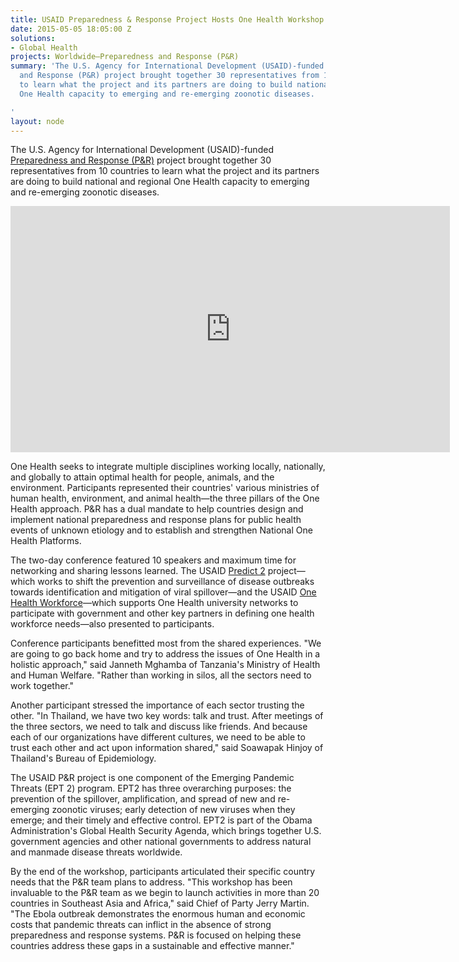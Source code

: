 ```yaml
---
title: USAID Preparedness & Response Project Hosts One Health Workshop
date: 2015-05-05 18:05:00 Z
solutions:
- Global Health
projects: Worldwide—Preparedness and Response (P&R)
summary: 'The U.S. Agency for International Development (USAID)-funded Preparedness
  and Response (P&R) project brought together 30 representatives from 10 countries
  to learn what the project and its partners are doing to build national and regional
  One Health capacity to emerging and re-emerging zoonotic diseases.

'
layout: node
---
```


The U.S. Agency for International Development (USAID)-funded [Preparedness and Response (P&R)][1] project brought together 30 representatives from 10 countries to learn what the project and its partners are doing to build national and regional One Health capacity to emerging and re-emerging zoonotic diseases.

<iframe allowfullscreen="" frameborder="0" height="394" mozallowfullscreen="" src="https://player.vimeo.com/video/126964616" webkitallowfullscreen="" width="703"></iframe>

One Health seeks to integrate multiple disciplines working locally, nationally, and globally to attain optimal health for people, animals, and the environment. Participants represented their countries' various ministries of human health, environment, and animal health—the three pillars of the One Health approach. P&R has a dual mandate to help countries design and implement national preparedness and response plans for public health events of unknown etiology and to establish and strengthen National One Health Platforms.

The two-day conference featured 10 speakers and maximum time for networking and sharing lessons learned. The USAID [Predict 2][2] project—which works to shift the prevention and surveillance of disease outbreaks towards identification and mitigation of viral spillover—and the USAID [One Health Workforce][3]—which supports One Health university networks to participate with government and other key partners in defining one health workforce needs—also presented to participants.

Conference participants benefitted most from the shared experiences. "We are going to go back home and try to address the issues of One Health in a holistic approach," said Janneth Mghamba of Tanzania's Ministry of Health and Human Welfare. "Rather than working in silos, all the sectors need to work together."

Another participant stressed the importance of each sector trusting the other. "In Thailand, we have two key words: talk and trust. After meetings of the three sectors, we need to talk and discuss like friends. And because each of our organizations have different cultures, we need to be able to trust each other and act upon information shared," said Soawapak Hinjoy of Thailand's Bureau of Epidemiology.

The USAID P&R project is one component of the Emerging Pandemic Threats (EPT 2) program. EPT2 has three overarching purposes: the prevention of the spillover, amplification, and spread of new and re-emerging zoonotic viruses; early detection of new viruses when they emerge; and their timely and effective control. EPT2 is part of the Obama Administration's Global Health Security Agenda, which brings together U.S. government agencies and other national governments to address natural and manmade disease threats worldwide.

By the end of the workshop, participants articulated their specific country needs that the P&R team plans to address. "This workshop has been invaluable to the P&R team as we begin to launch activities in more than 20 countries in Southeast Asia and Africa," said Chief of Party Jerry Martin. "The Ebola outbreak demonstrates the enormous human and economic costs that pandemic threats can inflict in the absence of strong preparedness and response systems. P&R is focused on helping these countries address these gaps in a sustainable and effective manner."

[1]: http://dai.com/our-work/projects/worldwide%E2%80%94preparedness-and-response-pr
[2]: http://www.usaid.gov/sites/default/files/documents/1864/Predict2-factsheet.pdf
[3]: http://www.usaid.gov/sites/default/files/documents/1864/OHW.pdf